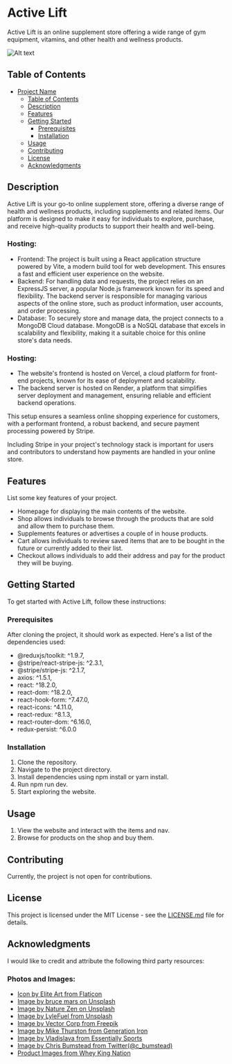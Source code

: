 # Active Lift

Active Lift is an online supplement store offering a wide range of gym equipment, vitamins, and other health and wellness products.

![Alt text](/active-lift-github-cover.png?raw=true "Active Lift")

## Table of Contents

-   [Project Name](#project-name)
    -   [Table of Contents](#table-of-contents)
    -   [Description](#description)
    -   [Features](#features)
    -   [Getting Started](#getting-started)
        -   [Prerequisites](#prerequisites)
        -   [Installation](#installation)
    -   [Usage](#usage)
    -   [Contributing](#contributing)
    -   [License](#license)
    -   [Acknowledgments](#acknowledgments)

## Description

Active Lift is your go-to online supplement store, offering a diverse range of health and wellness products, including supplements and related items. Our platform is designed to make it easy for individuals to explore, purchase, and receive high-quality products to support their health and well-being.

### Hosting:

-   Frontend: The project is built using a React application structure powered by Vite, a modern build tool for web development. This ensures a fast and efficient user experience on the website.
-   Backend: For handling data and requests, the project relies on an ExpressJS server, a popular Node.js framework known for its speed and flexibility. The backend server is responsible for managing various aspects of the online store, such as product information, user accounts, and order processing.
-   Database: To securely store and manage data, the project connects to a MongoDB Cloud database. MongoDB is a NoSQL database that excels in scalability and flexibility, making it a suitable choice for this online store's data needs.

### Hosting:

-   The website's frontend is hosted on Vercel, a cloud platform for front-end projects, known for its ease of deployment and scalability.
-   The backend server is hosted on Render, a platform that simplifies server deployment and management, ensuring reliable and efficient backend operations.

This setup ensures a seamless online shopping experience for customers, with a performant frontend, a robust backend, and secure payment processing powered by Stripe.

Including Stripe in your project's technology stack is important for users and contributors to understand how payments are handled in your online store.

## Features

List some key features of your project.

-   Homepage for displaying the main contents of the website.
-   Shop allows individuals to browse through the products that are sold and allow them to purchase them.
-   Supplements features or advertises a couple of in house products.
-   Cart allows individuals to review saved items that are to be bought in the future or currently added to their list.
-   Checkout allows individuals to add their address and pay for the product they will be buying.

## Getting Started

To get started with Active Lift, follow these instructions:

### Prerequisites

After cloning the project, it should work as expected. Here's a list of the dependencies used:

-   @reduxjs/toolkit: ^1.9.7,
-   @stripe/react-stripe-js: ^2.3.1,
-   @stripe/stripe-js: ^2.1.7,
-   axios: ^1.5.1,
-   react: ^18.2.0,
-   react-dom: ^18.2.0,
-   react-hook-form: ^7.47.0,
-   react-icons: ^4.11.0,
-   react-redux: ^8.1.3,
-   react-router-dom: ^6.16.0,
-   redux-persist: ^6.0.0

### Installation

1. Clone the repository.
2. Navigate to the project directory.
3. Install dependencies using npm install or yarn install.
4. Run npm run dev.
5. Start exploring the website.

## Usage

1. View the website and interact with the items and nav.
2. Browse for products on the shop and buy them.

## Contributing

Currently, the project is not open for contributions.

## License

This project is licensed under the MIT License - see the [LICENSE.md](LICENSE.md) file for details.

## Acknowledgments

I would like to credit and attribute the following third party resources:

### Photos and Images:

-   [Icon by Elite Art from Flaticon](https://www.flaticon.com/free-icon/letter-m_11492717?term=letter+m&page=1&position=1&origin=search&related_id=11492717)
-   [Image by bruce mars on Unsplash](https://unsplash.com/photos/three-women-kneeling-inside-building-at-daytime-ZXq7xoo98b0)
-   [Image by Nature Zen on Unsplash](https://unsplash.com/photos/a-couple-of-bowls-of-food-on-a-table-ViScW8_wJSg)
-   [Image by LyleFuel from Unsplash](https://unsplash.com/photos/pink-liquid-in-clear-drinking-glass-C05u9Xh37to)
-   [Image by Vector Corp from Freepik](https://www.freepik.com/free-vector/geometric-mosaic-tile-shape-background_26323841.htm#query=light%20patterns&position=9&from_view=keyword&track=ais)
-   [Image by Mike Thurston from Generation Iron](https://generationiron.com/wp-content/uploads/2021/10/header-1-1.jpg)
-   [Image by Vladislava from Essentially Sports](https://encrypted-tbn1.gstatic.com/images?q=tbn:ANd9GcQrBTtFZIc0pfp-JXGeSpJpNesyRiPFoz9-7rnvtsDkFjW1ONsL)
-   [Image by Chris Bumstead from Twitter(@c_bumstead)](https://twitter.com/c_bumstead/status/1486480564001595394)
-   [Product Images from Whey King Nation](https://www.wheykingsupplements.com/)
